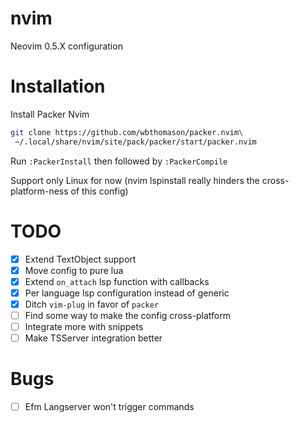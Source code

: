 # nvim
Neovim 0.5.X configuration

# Installation

Install Packer Nvim

```sh
git clone https://github.com/wbthomason/packer.nvim\
 ~/.local/share/nvim/site/pack/packer/start/packer.nvim
```

Run `:PackerInstall` then followed by `:PackerCompile`

Support only Linux for now (nvim lspinstall really hinders the cross-platform-ness of this config)

# TODO

* [X] Extend TextObject support
* [X] Move config to pure lua
* [X] Extend `on_attach` lsp function with callbacks
* [X] Per language lsp configuration instead of generic
* [X] Ditch `vim-plug` in favor of `packer`
* [ ] Find some way to make the config cross-platform
* [ ] Integrate more with snippets
* [ ] Make TSServer integration better

# Bugs

* [ ] Efm Langserver won't trigger commands
